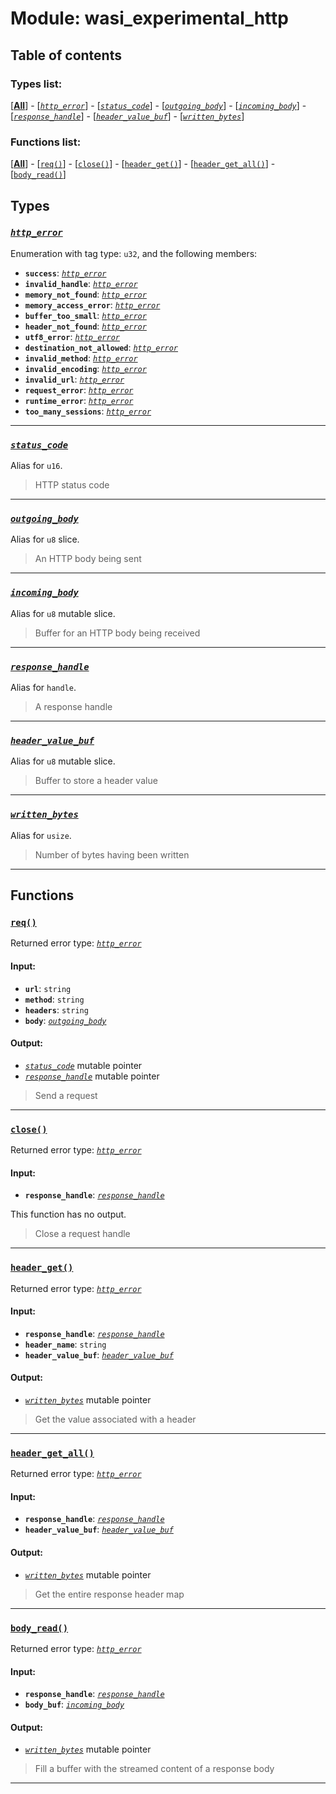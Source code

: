 
# Module: wasi_experimental_http

## Table of contents

### Types list:

\[**[All](#types)**\] - \[_[`http_error`](#http_error)_\] - \[_[`status_code`](#status_code)_\] - \[_[`outgoing_body`](#outgoing_body)_\] - \[_[`incoming_body`](#incoming_body)_\] - \[_[`response_handle`](#response_handle)_\] - \[_[`header_value_buf`](#header_value_buf)_\] - \[_[`written_bytes`](#written_bytes)_\]

### Functions list:

\[**[All](#functions)**\] - \[[`req()`](#req)\] - \[[`close()`](#close)\] - \[[`header_get()`](#header_get)\] - \[[`header_get_all()`](#header_get_all)\] - \[[`body_read()`](#body_read)\]

## Types

### _[`http_error`](#http_error)_

Enumeration with tag type: `u32`, and the following members:

* **`success`**: _[`http_error`](#http_error)_
* **`invalid_handle`**: _[`http_error`](#http_error)_
* **`memory_not_found`**: _[`http_error`](#http_error)_
* **`memory_access_error`**: _[`http_error`](#http_error)_
* **`buffer_too_small`**: _[`http_error`](#http_error)_
* **`header_not_found`**: _[`http_error`](#http_error)_
* **`utf8_error`**: _[`http_error`](#http_error)_
* **`destination_not_allowed`**: _[`http_error`](#http_error)_
* **`invalid_method`**: _[`http_error`](#http_error)_
* **`invalid_encoding`**: _[`http_error`](#http_error)_
* **`invalid_url`**: _[`http_error`](#http_error)_
* **`request_error`**: _[`http_error`](#http_error)_
* **`runtime_error`**: _[`http_error`](#http_error)_
* **`too_many_sessions`**: _[`http_error`](#http_error)_

---

### _[`status_code`](#status_code)_
Alias for `u16`.


> HTTP status code


---

### _[`outgoing_body`](#outgoing_body)_
Alias for `u8` slice.


> An HTTP body being sent


---

### _[`incoming_body`](#incoming_body)_
Alias for `u8` mutable slice.


> Buffer for an HTTP body being received


---

### _[`response_handle`](#response_handle)_
Alias for `handle`.


> A response handle


---

### _[`header_value_buf`](#header_value_buf)_
Alias for `u8` mutable slice.


> Buffer to store a header value


---

### _[`written_bytes`](#written_bytes)_
Alias for `usize`.


> Number of bytes having been written


---

## Functions

### [`req()`](#req)
Returned error type: _[`http_error`](#http_error)_

#### Input:

* **`url`**: `string`
* **`method`**: `string`
* **`headers`**: `string`
* **`body`**: _[`outgoing_body`](#outgoing_body)_

#### Output:

* _[`status_code`](#status_code)_ mutable pointer
* _[`response_handle`](#response_handle)_ mutable pointer

> Send a request


---

### [`close()`](#close)
Returned error type: _[`http_error`](#http_error)_

#### Input:

* **`response_handle`**: _[`response_handle`](#response_handle)_

This function has no output.

> Close a request handle


---

### [`header_get()`](#header_get)
Returned error type: _[`http_error`](#http_error)_

#### Input:

* **`response_handle`**: _[`response_handle`](#response_handle)_
* **`header_name`**: `string`
* **`header_value_buf`**: _[`header_value_buf`](#header_value_buf)_

#### Output:

* _[`written_bytes`](#written_bytes)_ mutable pointer

> Get the value associated with a header


---

### [`header_get_all()`](#header_get_all)
Returned error type: _[`http_error`](#http_error)_

#### Input:

* **`response_handle`**: _[`response_handle`](#response_handle)_
* **`header_value_buf`**: _[`header_value_buf`](#header_value_buf)_

#### Output:

* _[`written_bytes`](#written_bytes)_ mutable pointer

> Get the entire response header map


---

### [`body_read()`](#body_read)
Returned error type: _[`http_error`](#http_error)_

#### Input:

* **`response_handle`**: _[`response_handle`](#response_handle)_
* **`body_buf`**: _[`incoming_body`](#incoming_body)_

#### Output:

* _[`written_bytes`](#written_bytes)_ mutable pointer

> Fill a buffer with the streamed content of a response body


---

